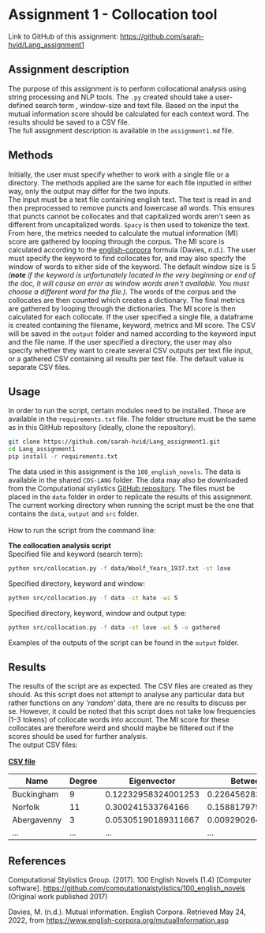 # Assignment 1 - Collocation tool
 
Link to GitHub of this assignment: https://github.com/sarah-hvid/Lang_assignment1

## Assignment description
The purpose of this assignment is to perform collocational analysis using string processing and NLP tools. The ```.py``` created should take a user-defined search term , window-size and text file. Based on the input the mutual information score should be calculated for each context word. The results should be saved to a CSV file.\
The full assignment description is available in the ```assignment1.md``` file.

## Methods
Initially, the user must specify whether to work with a single file or a directory. The methods applied are the same for each file inputted in either way, only the output may differ for the two inputs.\
The input must be a text file containing english text. The text is read in and then preprocessed to remove puncts and lowercase all words. This ensures that puncts cannot be collocates and that capitalized words aren't seen as different from uncapitalized words. ```Spacy``` is then used to tokenize the text. From here, the metrics needed to calculate the mutual information (MI) score are gathered by looping through the corpus. The MI score is calculated according to the [english-corpora](https://www.english-corpora.org/mutualInformation.asp) formula (Davies, n.d.). The user must specify the keyword to find collocates for, and may also specify the window of words to either side of the keyword. The default window size is 5 _(**note** if the keyword is unfortunately located in the very beginning or end of the doc, it will cause an error as window words aren't available. You must choose a different word for the file.)_. The words of the corpus and the collocates are then counted which creates a dictionary. The final metrics are gathered by looping through the dictionaries. The MI score is then calculated for each collocate. If the user specified a single file, a dataframe is created containing the filename, keyword, metrics and MI score. The CSV will be saved in the ```output``` folder and named according to the keyword input and the file name. If the user specified a directory, the user may also specify whether they want to create several CSV outputs per text file input, or a gathered CSV containing all results per text file. The default value is separate CSV files. 

## Usage
In order to run the script, certain modules need to be installed. These are available in the ```requirements.txt``` file. The folder structure must be the same as in this GitHub repository (ideally, clone the repository).
```bash
git clone https://github.com/sarah-hvid/Lang_assignment1.git
cd Lang_assignment1
pip install -r requirements.txt
```
The data used in this assignment is the ```100_english_novels```. The data is available in the shared ```CDS-LANG``` folder. The data may also be downloaded from the Computational stylistics [GitHub repository](https://github.com/computationalstylistics/100_english_novels). The files must be placed in the ```data``` folder in order to replicate the results of this assignment.\
The current working directory when running the script must be the one that contains the ```data```, ```output``` and ```src``` folder.\
\
How to run the script from the command line: 

__The collocation analysis script__\
Specified file and keyword (search term):
```bash
python src/collocation.py -f data/Woolf_Years_1937.txt -st love
```
Specified directory, keyword and window:
```bash
python src/collocation.py -f data -st hate -wi 5
```
Specified directory, keyword, window and output type:
```bash
python src/collocation.py -f data -st love -wi 5 -o gathered
```

Examples of the outputs of the script can be found in the ```output``` folder. 

## Results
The results of the script are as expected. The CSV files are created as they should. As this script does not attempt to analyse any particular data but rather functions on any _'random'_ data, there are no results to discuss per se. However, it could be noted that this script does not take low frequencies (1-3 tokens) of collocate words into account. The MI score for these collocates are therefore weird and should maybe be filtered out if the scores should be used for further analysis.\
The output CSV files:\
\
[**CSV file**](/output/network_H8.csv)

| Name  | Degree | Eigenvector  | Betweenness |
| ------------- | ------------- | ------------- | ------------- |
| Buckingham  | 9  | 0.12232958324001253  | 0.2264562834249246  |
| Norfolk  | 11  | 0.300241533764166  | 0.15881797902703826 |
| Abergavenny  | 3  | 0.05305190189311667  | 0.009290264516745358 |
| ...  | ...  | ...  | ... |


## References

Computational Stylistics Group. (2017). 100 English Novels (1.4) [Computer software]. https://github.com/computationalstylistics/100_english_novels (Original work published 2017)

Davies, M. (n.d.). Mutual information. English Corpora. Retrieved May 24, 2022, from https://www.english-corpora.org/mutualInformation.asp

